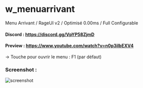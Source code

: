 # w_menuarrivant
Menu Arrivant / RageUI v2 / Optimisé 0.00ms / Full Configurable

#### Discord : https://discord.gg/VpYP58ZjmD

#### Preview : https://www.youtube.com/watch?v=n0p3ilbEXV4

-> Touche pour ouvrir le menu : F1 (par défaut)

### Screenshot :

![screenshot](https://cdn.discordapp.com/attachments/658236178268684291/914622710074716180/unknown.png)
